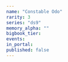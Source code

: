 ```yaml
---
name: "Constable Odo"
rarity: 3
series: "ds9"
memory_alpha: ""
bigbook_tier:
events:
in_portal:
published: false
---
```

